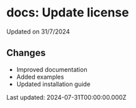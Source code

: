 # docs: Update license

Updated on 31/7/2024

## Changes
- Improved documentation
- Added examples
- Updated installation guide

Last updated: 2024-07-31T00:00:00.000Z